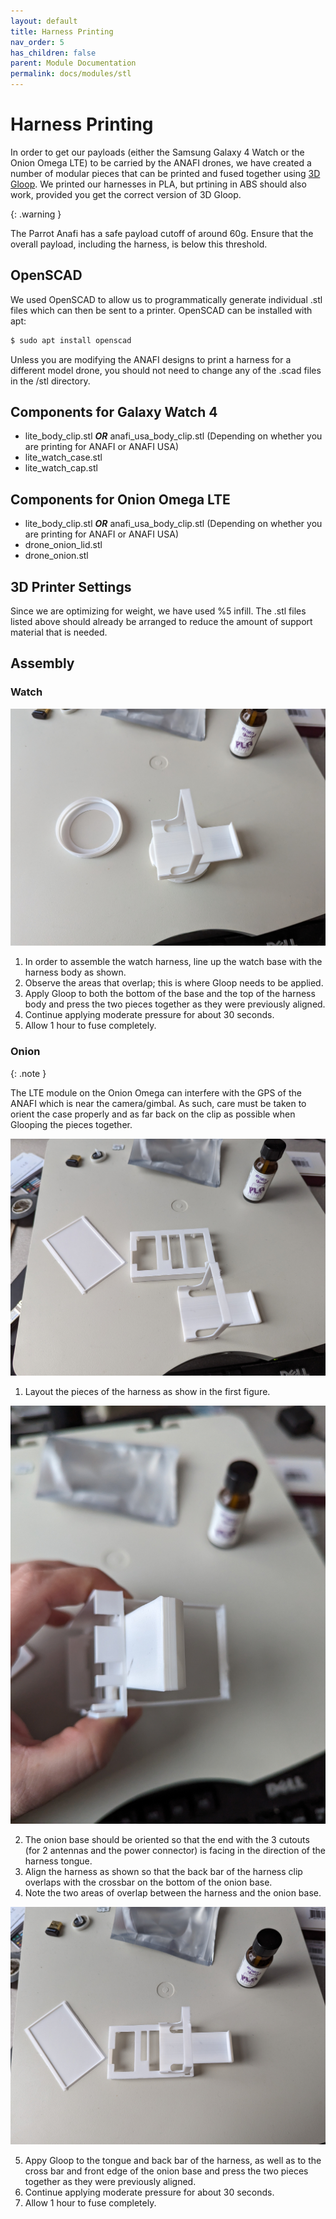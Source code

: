```yaml
---
layout: default
title: Harness Printing
nav_order: 5
has_children: false
parent: Module Documentation
permalink: docs/modules/stl
---
```


# Harness Printing

In order to get our payloads (either the Samsung Galaxy 4 Watch or the Onion Omega LTE) to be carried by the ANAFI drones, we have created a number of modular pieces that can be printed and fused together using [3D Gloop](https://www.3dgloop.com/). We printed our harnesses in PLA, but prtining in ABS should also work, provided you get the correct version of 3D Gloop.

{: .warning }

The Parrot Anafi has a safe payload cutoff of around 60g. Ensure that the overall payload, including the harness, is below this threshold.

## OpenSCAD

We used OpenSCAD to allow us to programmatically generate individual .stl files which can then be sent to a printer. OpenSCAD can be installed with apt:

```sh
$ sudo apt install openscad
```
Unless you are modifying the ANAFI designs to print a harness for a different model drone, you should not need to change any of the .scad files in the /stl directory.

## Components for Galaxy Watch 4

* lite_body_clip.stl ***OR*** anafi_usa_body_clip.stl (Depending on whether you are printing for ANAFI or ANAFI USA)
* lite_watch_case.stl
* lite_watch_cap.stl

## Components for Onion Omega LTE

* lite_body_clip.stl ***OR*** anafi_usa_body_clip.stl (Depending on whether you are printing for ANAFI or ANAFI USA)
* drone_onion_lid.stl
* drone_onion.stl


## 3D Printer Settings

Since we are optimizing for weight, we have used %5 infill. The .stl files listed above should already be arranged to reduce the amount of support material that is needed.

## Assembly

### Watch

![Watch Assembly!](images/watch_assembly.jpg)

1. In order to assemble the watch harness, line up the watch base with the harness body as shown.
2. Observe the areas that overlap; this is where Gloop needs to be applied.
3. Apply Gloop to both the bottom of the base and the top of the harness body and press the two pieces together as they were previously aligned.
4. Continue applying moderate pressure for about 30 seconds.
5. Allow 1 hour to fuse completely.

### Onion

{: .note }

The LTE module on the Onion Omega can interfere with the GPS of the ANAFI which is near the camera/gimbal. As such, care must be taken to orient the case properly and as far back on the clip as possible when Glooping the pieces together.

![Onion Assembly!](images/onion_assembly1.jpg)

1. Layout the pieces of the harness as show in the first figure.

![Onion Assembly!](images/onion_assembly2.jpg)

2. The onion base should be oriented so that the end with the 3 cutouts (for 2 antennas and the power connector) is facing in the direction of the harness tongue. 
3. Align the harness as shown so that the back bar of the harness clip overlaps with the crossbar on the bottom of the onion base.
4. Note the two areas of overlap between the harness and the onion base.

![Onion Assembly!](images/onion_assembly3.jpg)

5. Appy Gloop to the tongue and back bar of the harness, as well as to the cross bar and front edge of the onion base and press the two pieces together as they were previously aligned.
6. Continue applying moderate pressure for about 30 seconds.
8. Allow 1 hour to fuse completely.




  
